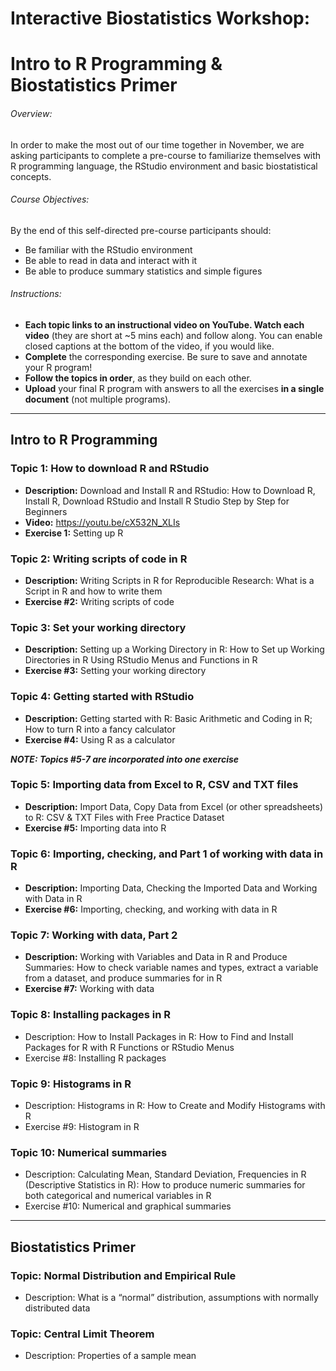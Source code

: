 # Interactive Biostatistics Workshop: 
# Intro to R Programming & Biostatistics Primer

###### Overview: 
In order to make the most out of our time together in November, we are asking participants to complete a pre-course to familiarize themselves with R programming language, the RStudio environment and basic biostatistical concepts.  

###### Course Objectives: 	
By the end of this self-directed pre-course participants should: 
-	Be familiar with the RStudio environment
-	Be able to read in data and interact with it
-	Be able to produce summary statistics and simple figures

###### Instructions:
-	**Each topic links to an instructional video on YouTube. Watch each video** (they are short at ~5 mins each) and follow along. You can enable closed captions at the bottom of the video, if you would like.
-	**Complete** the corresponding exercise. Be sure to save and annotate your R program!
-	**Follow the topics in order**, as they build on each other.
-	**Upload** your final R program with answers to all the exercises **in a single document** (not multiple programs).  

----------------------------------------------------------------------------------------------------------------------------
## Intro to R Programming

### Topic 1: How to download R and RStudio
- **Description:** Download and Install R and RStudio: How to Download R, Install R, Download RStudio and Install R Studio Step by Step for Beginners
- **Video:** https://youtu.be/cX532N_XLIs
- **Exercise 1:** Setting up R

### Topic 2: Writing scripts of code in R
- **Description:** Writing Scripts in R for Reproducible Research: What is a Script in R and how to write them	
- **Exercise #2:** Writing scripts of code

### Topic 3: Set your working directory
- **Description:** Setting up a Working Directory in R: How to Set up Working Directories in R Using RStudio Menus and Functions in R	
- **Exercise #3:** Setting your working directory

### Topic 4: Getting started with RStudio
- **Description:** Getting started with R: Basic Arithmetic and Coding in R; How to turn R into a fancy calculator	
- **Exercise #4:** Using R as a calculator

***NOTE: Topics #5-7 are incorporated into one exercise***

### Topic 5:	Importing data from Excel to R, CSV and TXT files 
- **Description:** Import Data, Copy Data from Excel (or other spreadsheets) to R: CSV & TXT Files with Free Practice Dataset
- **Exercise #5:** Importing data into R

### Topic 6: Importing, checking, and Part 1 of working with data in R
- **Description:** Importing Data, Checking the Imported Data and Working with Data in R	
- **Exercise #6:** Importing, checking, and working with data in R

### Topic 7: Working with data, Part 2
- **Description:** Working with Variables and Data in R and Produce Summaries: How to check variable names and types, extract a variable from a dataset, and produce summaries for in R	
- **Exercise #7:** Working with data

### Topic 8: Installing packages in R
- Description: How to Install Packages in R: How to Find and Install Packages for R with R Functions or RStudio Menus
- Exercise #8: Installing R packages

### Topic 9: Histograms in R 
- Description: Histograms in R: How to Create and Modify Histograms with R	
- Exercise #9: Histogram in R

### Topic 10: Numerical summaries   
- Description: Calculating Mean, Standard Deviation, Frequencies in R (Descriptive Statistics in R): How to produce numeric summaries for both categorical and numerical variables in R
- Exercise #10: Numerical and graphical summaries

---------------------------------------------------------------------------------

## Biostatistics Primer

### Topic: Normal Distribution and Empirical Rule
- Description: What is a “normal” distribution, assumptions with normally distributed data	

### Topic: Central Limit Theorem
- Description: Properties of a sample mean	
